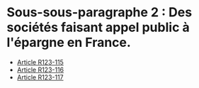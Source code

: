 # Sous-sous-paragraphe 2 : Des sociétés faisant appel public à l'épargne en France.

- [Article R123-115](article-r123-115.md)
- [Article R123-116](article-r123-116.md)
- [Article R123-117](article-r123-117.md)
